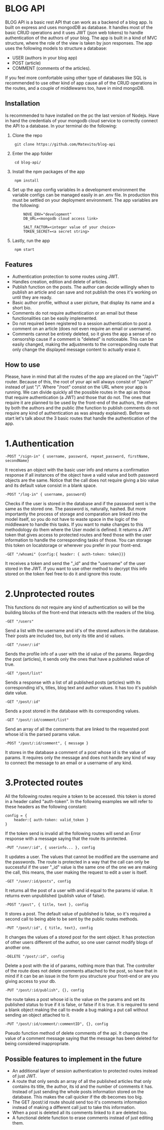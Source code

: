BLOG API
=========
BLOG API is a basic rest API that can work as a backend of a blog  app. Is built on express and uses mongodDB as database. It handles most of the basic CRUD operations and it uses JWT (json web tokens) to handle authentication of the authors of your blog.
The app is built in a kind of MVC structure, where the role of the view is taken by json responses. The app uses the following models to structure a database:

- USER (authors in your blog app)
- POST (article)
- COMMENT (comments of the articles).

If you feel more comfortable using other type of databases like SQL is recommended to use other kind of app cause all of the CRUD operations in the routes, and a couple of middlewares too, have in mind mongoDB.

Installation
--------
Is recommended to have installed on the pc the last version of Nodejs. Have in hand the credentials of your mongodb cloud service to correctly connect the API to a database. In your terminal do the following:

1. Clone the repo

        git clone https://github.com/Matevito/blog-api

2. Enter the app folder

        cd blog-api/

3. Install the npm packages of the app

        npm install

4. Set up the app config variables
In a development environment the variable configs can be managed easily in an .env file. In production this must be settled on your deployment environment. The app variables are the following:
        
            NOVE_ENV="development"
            DB_URL=<mongodb cloud access link>

            SALT_FACTOR=<integer value of your choice>
            TOKEN_SECRET=<a secret string>

5. Lastly, run the app

        npm start


Features
--------
- Authentication protection to some routes using JWT.
- Handles creation, edition and delete of articles.
- Publish function on the posts. The author can decide willingly when to publish an article and can save and not publish the ones it's working on until they are ready.
- Basic author profile, without a user picture, that display its name and a short bio.
- Comments do not require authentication or an email but these functionalities can be easily implemented.
- Do not required been registered to a session authentication to post a comment on an article (does not even require an email or username).
- Comments cannot be entirely deleted, so it gives the app a sense of no censorship cause if a comment is "deleted" is noticeable. This can be easily changed, making the adjustments to the corresponding route that only change the displayed message content to actually erase it.

How to use
----------
Please, have in mind that all the routes of the app are placed on the "/apiv1" router. Because of this, the root of your api will always consist of "<root>/apiv1" instead of just "<root>/". Where "/root" consist on the URL where your app is running.
We can divide quickly all the possible routes in the api as those that require authentication (a JWT) and those that do not. The ones that require it are planned to be used by the front-end of the authors, the others by both the authors and the public (the function to publish comments do not require any kind of authentication as was already explained).
Before we start let's talk about the 3 basic routes that handle the authentication of the app.

1.Authentication
=================
    -POST "/sign-in" { username, password, repeat_password, firstName, secondName}
It receives an object with the basic user info and returns a confirmation response if all instances of the object have a valid value and both password objects are the same. Notice that the call does not require giving a bio value and its default value consist in a blank space.

    -POST "/log-in" { username, password}
Checks if the user is stored in the database and if the password sent is the same as the stored one. The password is, naturally, hashed. But more importantly the process of storage and comparation are linked into the model itself, so you do not have to waste space in the logic of the middleware to handle this tasks. If you want to make changes to this methodology do them where the User model is defined.
It returns a JWT token that gives access to protected routes and feed those with the user information to handle the corresponding tasks of those. You can storage this token on localstorage or wherever you prefer in your front-end.

    -GET "/whoami" {config:{ header: { auth-token: token}}}
    
It receives a token and send the "_id" and the "username" of the user stored in the JWT. If you want to use other method to decrypt this info stored on the token feel free to do it and ignore this route.


2.Unprotected routes
===================
This functions do not require any kind of authentication so will be the building blocks of the front-end that interacts with the readers of the blog.

    -GET "/users"
Send a list with the username and id's of the stored authors in the database. Their posts are included too, but only its title and id values.

    -GET "/user/:id"
Sends the profile info of a user with the id value of the params. Regarding the post (articles), it sends only the ones that have a published value of true.

    -GET "/post/list"
Sends a response with a list of all published posts (articles) with its corresponding id's, titles, blog text and author values. It has too it's publish date value.

    -GET "/post/:id"
Sends a post stored in the database with its corresponding values.

    -GET "/post/:id/comment/list"
Send an array of all the comments that are linked to the requested post whose id is the parsed params value.

    -POST "/post/:id/comment", { message }
It stores in the database a comment of a post whose id is the value of params. It requires only the message and does not handle any kind of way to connect the message to an email or a username of any kind.


3.Protected routes
==================
All the following routes require a token to be accessed. this token is stored in a header called "auth-token". In the following examples we will refer to these headers as the following constant:

    config = {
        header:{ auth-token: valid_token }
    }

If the token send is invalid all the following routes will send an Error response with a message saying that the route its protected.

    -PUT "/user/:id", { userinfo... }, config
It updates a user. The values that cannot be modified are the username and the passwords. The route is protected in a way that the call can only be successful if the user "_id" value is the same one of the one we are making the call, this means, the user making the request to edit a user is itself.

    -GET "/user/:id/posts", config

It returns all the post of a user with and id equal to the params id value. It returns even unpublished (publish value of false).

    -POST "/post", { title, text }, config
It stores a post. The default value of published is false, so it's required a second call to being able to be sent by the public routes methods.

    -PUT "/post/:id", { title, text}, config 
It changes the values of a stored post for the sent object. It has protection of other users different of the author, so one user cannot modify blogs of another one.

    -DELETE "/post/:id", config
Delete a post with the id of params, nothing more than that. The controller of the route does not delete comments attached to the post, so have that in mind if it can be an issue in the form you structure your front-end or are you giving access to your db.

    -PUT "/post/:id/publish", {}, config
the route takes a post whose id is the value on the params and set its published status to true if it is false, or false if it is true. It is required to send a blank object making the call to evade a bug making a put call without sending an object attached to it.

    -PUT "/post/:id/comment/:commentID", {}, config
Pseudo function method of delete comments of the api. It changes the value of a comment message saying that the message has been deleted for being considered inappropriate.

Possible features to implement in the future
--------------------------------------------
- An additional layer of session authentication to protected routes instead of just JWT.
- A route that only sends an array of all the published articles that only contains its title, the author, its id and the number of comments it has. Instead of just sending the whole posts information stored on the database. This makes the call quicker if the db becomes too big.
- The GET /post/:id route should send too it's comments information instead of making a different call just to take this information.
- When a post is deleted all its comments linked to it are deleted too.
- A functional delete function to erase comments instead of just editing them.